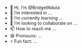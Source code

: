 - 👋 Hi, I’m @BridgetNduta
- 👀 I’m interested in ...
- 🌱 I’m currently learning ...
- 💞️ I’m looking to collaborate on ...
- 📫 How to reach me ...
- 😄 Pronouns: ...
- ⚡ Fun fact: ...

<!---
BridgetNduta/BridgetNduta is a ✨ special ✨ repository because its `README.md` (this file) appears on your GitHub profile.
You can click the Preview link to take a look at your changes.
--->
